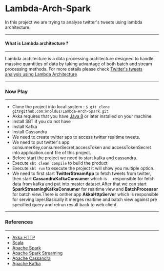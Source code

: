 # Lambda-Arch-Spark
In this project we are trying to analyse twitter's tweets using lambda architecture.

-----------------------------------------------------------------------
#### What is Lambda architecture ?
-----------------------------------------------------------------------
Lambda architecture is a data processing architecture designed to handle massive quantities of data by taking advantage of both batch and stream processing methods.
For more details please check [Twitter's tweets analysis using Lambda Architecture](https://blog.knoldus.com/2017/01/31/twitters-tweets-analysis-using-lambda-architecture/)

-----------------------------------------------------------------------
### Now Play
-----------------------------------------------------------------------
* Clone the project into local system : `$ git clone git@github.com:knoldus/Lambda-Arch-Spark.git` 
* Akka requires that you have [Java 8](http://www.oracle.com/technetwork/java/javase/downloads/index.html) or later installed   on your machine.
* Install SBT if you do not have
* Install Kafka
* Install Cassandra
* We need to create twitter app to access twitter realtime tweets.
* We need to put twitter's app consumerKey,consumerSecret,accessToken and accessTokenSecret into application.conf file of       this   project.
* Before start the project we need to start kafka and cassandra.
* Execute `sbt clean compile` to build the product
* Execute `sbt run` to execute the project it will show you multiple option.
* We need to  first start **TwitterStreamApp** to fetch tweets from twitter, then start **CassandraKafkaConsumer** which is     responsible for fetch data from kafka and put into master dataset.After that we can start **SparkStreamingKafkaConsumer**     for realtime view and **BatchProcessor** for batch view.There is onther app **AkkaHttpServer** which is responsible for       serving layer.Basically it merges realtime and batch view against pre specified query and retrun result back to web client.

-----------------------------------------------------------------------
### References
-----------------------------------------------------------------------
* [Akka HTTP](http://doc.akka.io/docs/akka/2.4.7/scala/http/index.html)
* [Scala](http://scala-lang.org/)
* [Apache Spark](http://spark.apache.org/)
* [Apache Spark Streaming](http://spark.apache.org/docs/latest/streaming-programming-guide.html)
* [Apache Cassandra](http://cassandra.apache.org/)
* [Apache Kafka](https://kafka.apache.org/)
